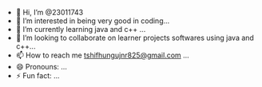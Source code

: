 - 👋 Hi, I’m @23011743
- 👀 I’m interested in being very good in coding...
- 🌱 I’m currently learning java and c++ ...
- 💞️ I’m looking to collaborate on learner projects softwares using java and c++...
- 📫 How to reach me tshifhungujnr825@gmail.com ...
- 😄 Pronouns: ...
- ⚡ Fun fact: ...

<!---
23011743/23011743 is a ✨ special ✨ repository because its `README.md` (this file) appears on your GitHub profile.
You can click the Preview link to take a look at your changes.
--->
